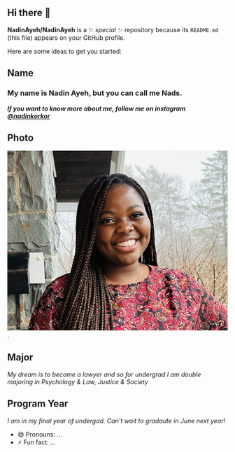 ## Hi there 👋


**NadinAyeh/NadinAyeh** is a ✨ _special_ ✨ repository because its `README.md` (this file) appears on your GitHub profile.

Here are some ideas to get you started:

## Name 
### My name is Nadin Ayeh, but you can call me Nads. 
***If you want to know more about me, follow me on instagram [@nadinkorkor](https://www.instagram.com/)***
## Photo
![a picture of nadin](nadin%20picture.png). <br/>
## Major
*My dream is to become a lawyer and so for undergrad I am double majoring in Psychology & Law, Justice & Society*
## Program Year
*I am in my final year of undergad. Can't wait to gradaute in June next year!*
- 😄 Pronouns: ...
- ⚡ Fun fact: ...

